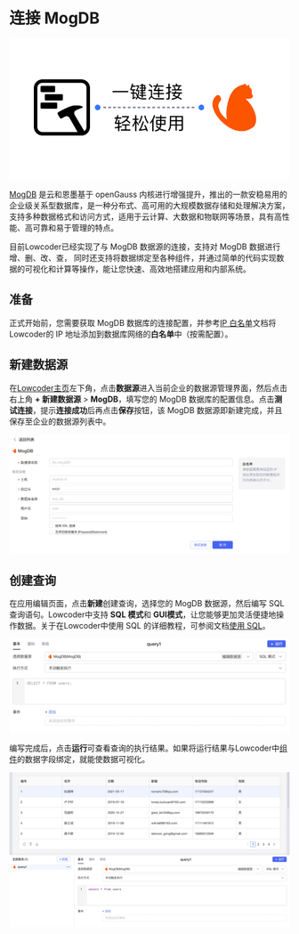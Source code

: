 # 连接 MogDB

![](../assets/1-20231002173022-u9wnleg.png)​

[MogDB](https://enmotech.com/products/MogDB) 是云和恩墨基于 openGauss 内核进行增强提升，推出的一款安稳易用的企业级关系型数据库，是一种分布式、高可用的大规模数据存储和处理解决方案，支持多种数据格式和访问方式，适用于云计算、大数据和物联网等场景，具有高性能、高可靠和易于管理的特点。

目前Lowcoder已经实现了与 MogDB 数据源的连接，支持对 MogDB 数据进行增、删、改、查， 同时还支持将数据绑定至各种组件，并通过简单的代码实现数据的可视化和计算等操作，能让您快速、高效地搭建应用和内部系统。

## 准备

正式开始前，您需要获取 MogDB 数据库的连接配置，并参考[IP 白名单](https://majiang.co/docs/ip-allowlist)文档将Lowcoder的 IP 地址添加到数据库网络的**白名单**中（按需配置）。

## 新建数据源

在[Lowcoder主页](https://cloud.majiang.co/apps)左下角，点击**数据源**进入当前企业的数据源管理界面，然后点击右上角 **+ 新建数据源** > ​**MogDB**​，填写您的 MogDB 数据库的配置信息。点击​**测试连接**​，提示**连接成功**后再点击**保存**按钮，该 MogDB 数据源即新建完成，并且保存至企业的数据源列表中。

![](../assets/2-20231002173022-ep7q6wh.png)​

## 创建查询

在应用编辑页面，点击**新建**创建查询，选择您的 MogDB 数据源，然后编写 SQL 查询语句。Lowcoder中支持 **SQL 模式**和 **GUI模式**​，让您能够更加灵活便捷地操作数据。关于在Lowcoder中使用 SQL 的详细教程，可参阅文档[使用 SQL](https://majiang.co/docs/using-sql)。

![](../assets/3-20231002173022-z6s8knp.png)​

编写完成后，点击**运行**可查看查询的执行结果。如果将运行结果与Lowcoder中[组件](https://majiang.co/docs/component-guides)的数据字段绑定，就能使数据可视化。

![](../assets/4-20231002173022-tgiyhvg.png)​
